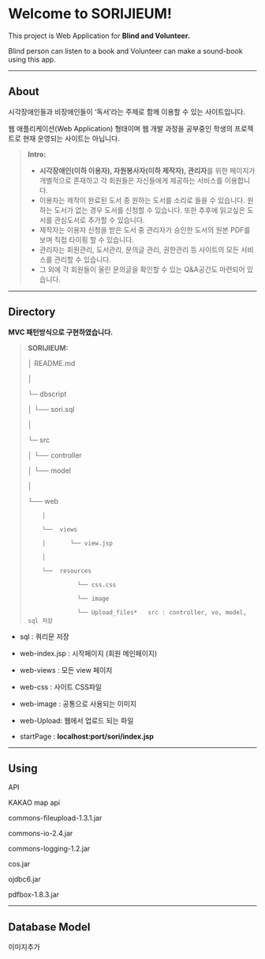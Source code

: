 <meta charset="utf-8">
<meta name="viewport" content="width=device-width, initial-scale=1.0">
<title>Title</title>
<link rel="stylesheet" href="https://stackedit.io/res-min/themes/base.css">
<script type="text/javascript" src="https://cdn.mathjax.org/mathjax/latest/MathJax.js?config=TeX-AMS_HTML"></script>

<div class="container">

# Welcome to SORIJIEUM!

This project is Web Application for **Blind and Volunteer.**

Blind person can listen to a book and Volunteer can make a sound-book using this app.

* * *

## About

시각장애인들과 비장애인들이 ‘독서’라는 주제로 함께 이용할 수 있는 사이트입니다. 

웹 애플리케이션(Web Application) 형태이며 웹 개발 과정을 공부중인 학생의 프로젝트로 현재 운영되는 사이트는 아닙니다.

> **Intro:**
> 
> *   **시각장애인(이하 이용자), 자원봉사자(이하 제작자), 관리자**를 위한 페이지가 개별적으로 존재하고 각 회원들은 자신들에게 제공하는 서비스를 이용합니다.
> *   이용자는 제작이 완료된 도서 중 원하는 도서를 소리로 들을 수 있습니다. 원하는 도서가 없는 경우 도서를 신청할 수 있습니다. 또한 추후에 읽고싶은 도서를 관심도서로 추가할 수 있습니다.
> *   제작자는 이용자 신청을 받은 도서 중 관리자가 승인한 도서의 원본 PDF를 보며 직접 타이핑 할 수 있습니다.
> *   관리자는 회원관리, 도서관리, 문의글 관리, 권한관리 등 사이트의 모든 서비스를 관리할 수 있습니다.
> *   그 외에 각 회원들이 올린 문의글을 확인할 수 있는 Q&A공간도 마련되어 있습니다.

* * *

## Directory

**MVC 패턴방식으로 구현하였습니다.**

> **SORIJIEUM:**
> 
>   │   README.md 
> 
>   │ 
> 
>   └─  dbscript 
> 
>   │    └── sori.sql 
> 
>   │ 
> 
>   └─  src 
> 
>   │    └── controller 
> 
>   │    └── model 
> 
>   │ 
> 
>   └── web 
> 
>         │ 
> 
>         └──  views 
> 
>         │       └── view.jsp 
> 
>         │ 
> 
>         └──  resources 
> 
>                   └── css.css 
> 
>                   └── image 
> 
>                   └── Upload_files*   src : controller, vo, model, sql 저장

*   sql : 쿼리문 저장

*   web-index.jsp : 시작페이지 (회원 메인페이지)

*   web-views : 모든 view 페이지

*   web-css : 사이트 CSS파일

*   web-image : 공통으로 사용되는 이미지

*   web-Upload: 웹에서 업로드 되는 파일

*   startPage : **localhost:port/sori/index.jsp**

* * *

## Using

API

KAKAO map api

commons-fileupload-1.3.1.jar 

commons-io-2.4.jar 

commons-logging-1.2.jar 

cos.jar 

ojdbc6.jar 

pdfbox-1.8.3.jar

* * *

## Database Model

이미지추가

</div>
